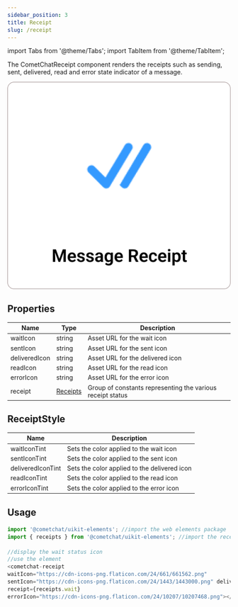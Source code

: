 ```yaml
---
sidebar_position: 3
title: Receipt
slug: /receipt
---
```


import Tabs from '@theme/Tabs';
import TabItem from '@theme/TabItem';

The CometChatReceipt component renders the receipts such as sending, sent, delivered, read and error state indicator of a message.

![](./assets/a1w8ok8jbsn50ui54tdfv1qqk5yregcweimaoo5kdk2eymhorifbpx6ksagig4g7.png)

## Properties

| Name | Type | Description | 
| ---- | ---- | ---- | 
| waitIcon | string | Asset URL for the wait icon | 
| sentIcon | string | Asset URL for the sent icon | 
| deliveredIcon | string | Asset URL for the delivered icon | 
| readIcon | string | Asset URL for the read icon | 
| errorIcon | string | Asset URL for the error icon | 
| receipt | [Receipts](/web-shared/receipts) | Group of constants representing the various receipt status | 


## ReceiptStyle

| Name | Description | 
| ---- | ---- | 
| waitIconTint | Sets the color applied to the wait icon | 
| sentIconTint | Sets the color applied to the sent icon | 
| deliveredIconTint | Sets the color applied to the delivered icon | 
| readIconTint | Sets the color applied to the read icon | 
| errorIconTint | Sets the color applied to the error icon | 


## Usage


<Tabs>
<TabItem value="js" label="Javascript">

```javascript
import '@cometchat/uikit-elements'; //import the web elements package
import { receipts } from '@cometchat/uikit-elements'; //import the receipts enum constant

//display the wait status icon
//use the element
<cometchat-receipt 
waitIcon="https://cdn-icons-png.flaticon.com/24/661/661562.png" 
sentIcon="https://cdn-icons-png.flaticon.com/24/1443/1443000.png" deliveredIcon="https://cdn-icons-png.flaticon.com/24/10728/10728652.png" readIcon="https://cdn-icons-png.flaticon.com/24/10728/10728588.png"
receipt={receipts.wait} 
errorIcon="https://cdn-icons-png.flaticon.com/24/10207/10207468.png"></cometchat-receipt>
```

</TabItem>
</Tabs>